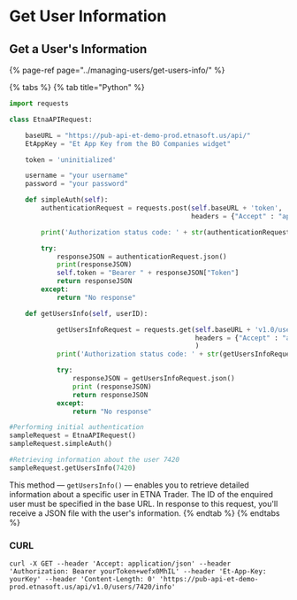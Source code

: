 # Get User Information

## Get a User's Information

{% page-ref page="../managing-users/get-users-info/" %}

{% tabs %}
{% tab title="Python" %}
```python
import requests

class EtnaAPIRequest:

    baseURL = "https://pub-api-et-demo-prod.etnasoft.us/api/"
    EtAppKey = "Et App Key from the BO Companies widget"

    token = 'uninitialized'

    username = "your username"
    password = "your password"

    def simpleAuth(self):
        authenticationRequest = requests.post(self.baseURL + 'token', 
                                              headers = {"Accept" : "application/json", "Et-App-Key" : self.EtAppKey, "Username":self.username, "Password":self.password})

        print('Authorization status code: ' + str(authenticationRequest.status_code) + '\n')

        try:
            responseJSON = authenticationRequest.json()
            print(responseJSON)
            self.token = "Bearer " + responseJSON["Token"]
            return responseJSON
        except:
            return "No response"

    def getUsersInfo(self, userID):

            getUsersInfoRequest = requests.get(self.baseURL + 'v1.0/users/' + str(userID) + '/info', 
                                               headers = {"Accept" : "application/json", "Et-App-Key" : self.EtAppKey, "Authorization":self.token},
                                               )
            print('Authorization status code: ' + str(getUsersInfoRequest.status_code) + '\n')

            try:
                responseJSON = getUsersInfoRequest.json()
                print (responseJSON)
                return responseJSON
            except:
                return "No response"

#Performing initial authentication
sampleRequest = EtnaAPIRequest()
sampleRequest.simpleAuth()

#Retrieving information about the user 7420
sampleRequest.getUsersInfo(7420)
```

This method — `getUsersInfo()` — enables you to retrieve detailed information about a specific user in ETNA Trader. The ID of the enquired user must be specified in the base URL. In response to this request, you'll receive a JSON file with the user's information.
{% endtab %}
{% endtabs %}

### CURL

```text
curl -X GET --header 'Accept: application/json' --header 'Authorization: Bearer yourToken+wefx0MhIL' --header 'Et-App-Key: yourKey' --header 'Content-Length: 0' 'https://pub-api-et-demo-prod.etnasoft.us/api/v1.0/users/7420/info'
```


